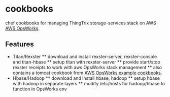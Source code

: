 cookbooks
=========

chef cookbooks for managing ThingTrix storage-services stack on AWS [AWS OpsWorks](http://aws.amazon.com/opsworks).

Features
--------
 * Titan/Rexster
 ** download and install rexster-server, rexster-console and titan-hbase
 ** setup titan with rexster-server
 ** provide start/stop rexster receipts to work with aws OpsWorks stack management
 ** also contains a tomcat cookbook from [AWS OpsWorks example cookbooks](http://https://github.com/amazonwebservices/opsworks-example-cookbooks).
* Hbase/Hadoop
** download and install hbase, hadoop
** setup hbase with hadoop in separate layers
** modify /etc/hosts for hadoop/hbase to function in OpsWorks env


